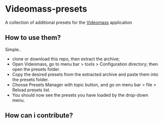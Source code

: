 # Videomass-presets
A collection of additional presets for the [Videomass](https://jeanslack.github.io/Videomass/) application

## How to use them?

Simple..

* clone or download this repo, then extract the archive; 
* Open Videomass, go to menu bar > tools > Configuration directory; then open the presets folder.
* Copy the desired presets from the extracted archive and paste them into the presets folder.
* Choose Presets Manager with topic button, and go on menu bar > file > Reload presets list.
* You should now see the presets you have loaded by the drop-down menu.

## How can i contribute?
